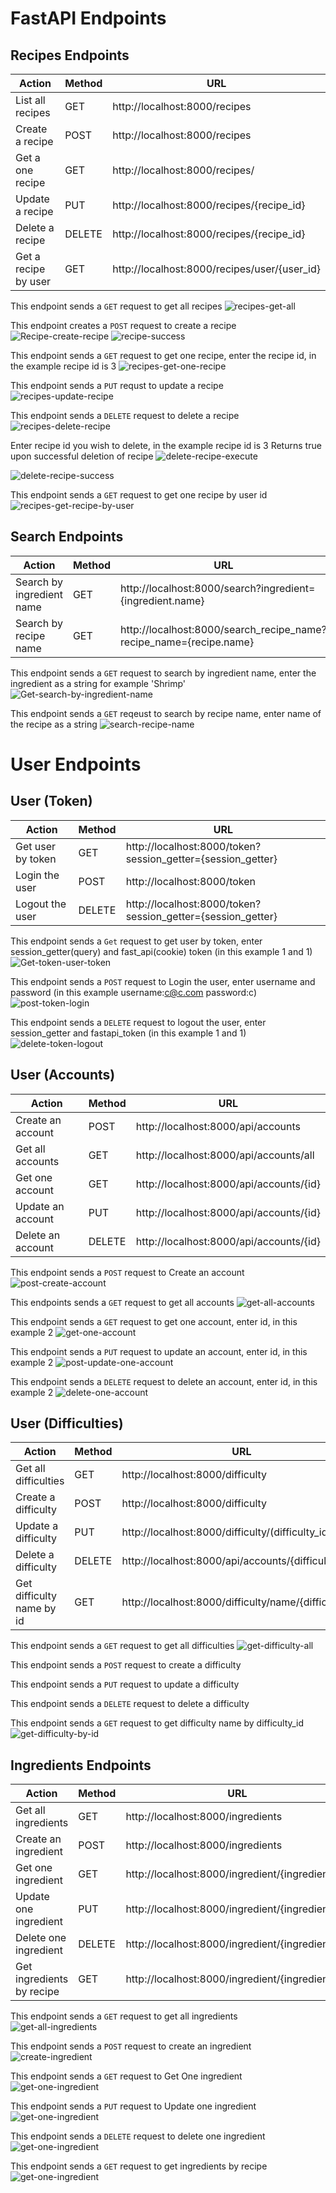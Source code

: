 # FastAPI Endpoints

## Recipes Endpoints

| Action               | Method | URL                                          |
| -------------------- | ------ | -------------------------------------------- |
| List all recipes     | GET    | http://localhost:8000/recipes                |
| Create a recipe      | POST   | http://localhost:8000/recipes                |
| Get a one recipe     | GET    | http://localhost:8000/recipes/               |
| Update a recipe      | PUT    | http://localhost:8000/recipes/{recipe_id}    |
| Delete a recipe      | DELETE | http://localhost:8000/recipes/{recipe_id}    |
| Get a recipe by user | GET    | http://localhost:8000/recipes/user/{user_id} |

This endpoint sends a `GET` request to get all recipes
![recipes-get-all](/docs/api/get-all-recipes.png)

This endpoint creates a `POST` request to create a recipe
![Recipe-create-recipe](/docs/api/create-recipe.png)
![recipe-success](/docs/api/create-recipe-success.png)

This endpoint sends a `GET` request to get one recipe, enter the recipe id, in the example recipe id is 3
![recipes-get-one-recipe](/docs/api/get-one-recipe.png)

This endpoint sends a `PUT` requst to update a recipe
![recipes-update-recipe](/docs/api/update-recipe.png)

This endpoint sends a `DELETE` request to delete a recipe
![recipes-delete-recipe](/docs/api/recipes-delete-recipe.png)

Enter recipe id you wish to delete, in the example recipe id is 3
Returns true upon successful deletion of recipe
![delete-recipe-execute](/docs/api/delete-recipe-execute.png)

![delete-recipe-success](/docs/api/delete-recipe-success.png)

This endpoint sends a `GET` request to get one recipe by user id
![recipes-get-recipe-by-user](/docs/api/get-recipe-by-user.png)

## Search Endpoints

| Action                    | Method | URL                                                                |
| ------------------------- | ------ | ------------------------------------------------------------------ |
| Search by ingredient name | GET    | http://localhost:8000/search?ingredient={ingredient.name}          |
| Search by recipe name     | GET    | http://localhost:8000/search_recipe_name?recipe_name={recipe.name} |

This endpoint sends a `GET` request to search by ingredient name, enter the ingredient as a string for example 'Shrimp'
![Get-search-by-ingredient-name](/docs/api/Get-search-by-ingredient-name.png)

This endpoint sends a `GET` reqeust to search by recipe name, enter name of the recipe as a string
![search-recipe-name](/docs/api/search_recipe_name.png)

# User Endpoints

## User (Token)

| Action            | Method | URL                                                         |
| ----------------- | ------ | ----------------------------------------------------------- |
| Get user by token | GET    | http://localhost:8000/token?session_getter={session_getter} |
| Login the user    | POST   | http://localhost:8000/token                                 |
| Logout the user   | DELETE | http://localhost:8000/token?session_getter={session_getter} |

This endpoint sends a `Get` request to get user by token, enter session_getter(query) and fast_api(cookie) token (in this example 1 and 1)
![Get-token-user-token](/docs/api/get-token-user-token.png)

This endpoint sends a `POST` request to Login the user, enter username and password (in this example username:c@c.com password:c)
![post-token-login](/docs/api/post-token-login.png)

This endpoint sends a `DELETE` request to logout the user, enter session_getter and fastapi_token (in this example 1 and 1)
![delete-token-logout](/docs/api/delete-token-logout.png)

## User (Accounts)

| Action            | Method | URL                                     |
| ----------------- | ------ | --------------------------------------- |
| Create an account | POST   | http://localhost:8000/api/accounts      |
| Get all accounts  | GET    | http://localhost:8000/api/accounts/all  |
| Get one account   | GET    | http://localhost:8000/api/accounts/{id} |
| Update an account | PUT    | http://localhost:8000/api/accounts/{id} |
| Delete an account | DELETE | http://localhost:8000/api/accounts/{id} |

This endpoint sends a `POST` request to Create an account
![post-create-account](/docs/api/Post-Create-Account.png)

This endpoints sends a `GET` request to get all accounts
![get-all-accounts](/docs/api/Get-Get-All-Accounts.png)

This endpoint sends a `GET` request to get one account, enter id, in this example 2
![get-one-account](/docs/api/get-one-account.png)

This endpoint sends a `PUT` request to update an account, enter id, in this example 2
![post-update-one-account](/docs/api/post-update-one-account.png)

This endpoint sends a `DELETE` request to delete an account, enter id, in this example 2
![delete-one-account](/docs/api/Delete-one-account.png)

## User (Difficulties)

| Action                    | Method | URL                                                   |
| ------------------------- | ------ | ----------------------------------------------------- |
| Get all difficulties      | GET    | http://localhost:8000/difficulty                      |
| Create a difficulty       | POST   | http://localhost:8000/difficulty                      |
| Update a difficulty       | PUT    | http://localhost:8000/difficulty/(difficulty_id)      |
| Delete a difficulty       | DELETE | http://localhost:8000/api/accounts/{difficulty_id}    |
| Get difficulty name by id | GET    | http://localhost:8000/difficulty/name/{difficulty_id} |

This endpoint sends a `GET` request to get all difficulties
![get-difficulty-all](/docs/api/get-difficulty-all.png)

This endpoint sends a `POST` request to create a difficulty

<!-- couldn't create difficulty for screenshot -->

This endpoint sends a `PUT` request to update a difficulty

This endpoint sends a `DELETE` request to delete a difficulty

This endpoint sends a `GET` request to get difficulty name by difficulty_id
![get-difficulty-by-id](/docs/api/get-difficulty-by-id.png)

## Ingredients Endpoints

| Action                    | Method | URL                                              |
| ------------------------- | ------ | ------------------------------------------------ |
| Get all ingredients       | GET    | http://localhost:8000/ingredients                |
| Create an ingredient      | POST   | http://localhost:8000/ingredients                |
| Get one ingredient        | GET    | http://localhost:8000/ingredient/{ingredient_id} |
| Update one ingredient     | PUT    | http://localhost:8000/ingredient/{ingredient_id} |
| Delete one ingredient     | DELETE | http://localhost:8000/ingredient/{ingredient_id} |
| Get ingredients by recipe | GET    | http://localhost:8000/ingredient/{ingredient_id} |

This endpoint sends a `GET` request to get all ingredients
![get-all-ingredients](/docs/api/get-all-ingredients.png)

This endpoint sends a `POST` request to create an ingredient
![create-ingredient](/docs/api/create-ingredient.png)

This endpoint sends a `GET` request to Get One ingredient
![get-one-ingredient](/docs/api/get-one-ingredient.png)

This endpoint sends a `PUT` request to Update one ingredient
![get-one-ingredient](/docs/api/update-ingredient.png)

This endpoint sends a `DELETE` request to delete one ingredient
![get-one-ingredient](/docs/api/delete-ingredient.png)

This endpoint sends a `GET` request to get ingredients by recipe
![get-one-ingredient](/docs/api/get-ingredient-by-recipe.png)
